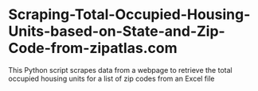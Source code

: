 # Scraping-Total-Occupied-Housing-Units-based-on-State-and-Zip-Code-from-zipatlas.com
This Python script scrapes data from a webpage to retrieve the total occupied housing units for a list of zip codes from an Excel file
